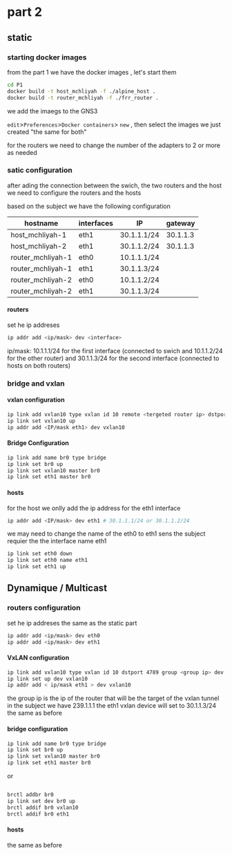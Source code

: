# part 2

## static

### starting docker images

from the part 1 we have the docker images , let's start them

``` bash
cd P1
docker build -t host_mchliyah -f ./alpine_host .
docker build -t router_mchliyah -f ./frr_router .
```

we add the imaegs to the GNS3 

`edit`>`Preferences`>`Docker containers`> `new` , then select the images we just created "the same for both"

for the routers we need to change the number of the adapters to 2 or more as needed 

### satic configuration 

after ading the connection between the swich, the two routers and the host we need to configure the routers and the hosts

based on the subject we have the following configuration


|     hostname          | interfaces |     IP      | gateway  |
|-----------------------|------------|-------------|----------|
|   host_mchliyah-1     |    eth1    | 30.1.1.1/24 | 30.1.1.3 |
|   host_mchliyah-2     |    eth1    | 30.1.1.2/24 | 30.1.1.3 |
|   router_mchliyah-1   |    eth0    | 10.1.1.1/24 |          |
|   router_mchliyah-1   |    eth1    | 30.1.1.3/24 |          |
|   router_mchliyah-2   |    eth0    | 10.1.1.2/24 |          |
|   router_mchliyah-2   |    eth1    | 30.1.1.3/24 |          |


#### routers

set he ip addreses

``` bash
ip addr add <ip/mask> dev <interface> 
```
ip/mask: 10.1.1.1/24 for the first interface <eth0> (connected to swich and 10.1.1.2/24 for the other router) and 30.1.1.3/24 for the second interface <eth1> (connected to hosts on both routers)

### bridge and vxlan
#### vxlan configuration

```bash 
ip link add vxlan10 type vxlan id 10 remote <tergeted router ip> dstport 4789 dev eth0
ip link set vxlan10 up
ip addr add <IP/mask eth1> dev vxlan10
```
#### Bridge Configuration

```bash
ip link add name br0 type bridge
ip link set br0 up
ip link set vxlan10 master br0
ip link set eth1 master br0
```

#### hosts

for the host we onlly add the ip address for the eth1 interface
```bash 
ip addr add <IP/mask> dev eth1 # 30.1.1.1/24 or 30.1.1.2/24
```

we may need to change the name of the eth0 to eth1 sens the subject requier the the interface name eth1
```bash
ip link set eth0 down
ip link set eth0 name eth1
ip link set eth1 up

```

## Dynamique / Multicast


### routers configuration

set he ip addreses the same as the static part

``` bash 
ip addr add <ip/mask> dev eth0
ip addr add <ip/mask> dev eth1
```

#### VxLAN configuration

```bash
ip link add vxlan10 type vxlan id 10 dstport 4789 group <group ip> dev eth0 ttl auto 
ip link set up dev vxlan10
ip addr add < ip/mask eth1 > dev vxlan10
```

the group ip is the ip of the router that will be the target of the vxlan tunnel in the subject we have 239.1.1.1 
the eth1 vxlan device will set to 30.1.1.3/24 the same as before

#### bridge configuration

```bash
ip link add name br0 type bridge
ip link set br0 up
ip link set vxlan10 master br0
ip link set eth1 master br0
```
or

```bash

brctl addbr br0
ip link set dev br0 up
brctl addif br0 vxlan10
brctl addif br0 eth1

```
#### hosts

the same as before 